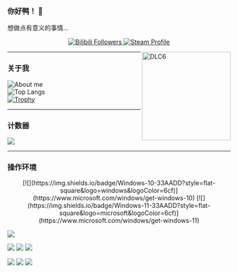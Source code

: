 ### 你好鸭！ 👋
想做点有意义的事情...

<p align="center">
  <!-- 动态徽章 -->
  <a target="_blank" href="https://space.bilibili.com/388731488/">
    <img src="https://img.shields.io/badge/dynamic/json?style=flat-square&logo=bilibili&label=Bilibili&query=$.data.follower&url=https://api.bilibili.com/x/relation/stat?vmid=388731488" alt="Bilibili Followers">
  </a>
  <a target="_blank" href="https://steamcommunity.com/id/mmyo456">
    <img src="https://img.shields.io/badge/Steam-232361?logo=Steam&style=flat-square" alt="Steam Profile">
  </a>
</p>

<img align="right" src="https://cdn.jsdelivr.net/gh/mmyo456/mmyo456@main/DLC6.gif" width="200px" alt="DLC6">

---

### 关于我

![About me](https://github-readme-stats.vercel.app/api?username=mmyo456&show_icons=true&theme=ambient_gradient&locale=cn)  
![Top Langs](https://github-readme-stats.vercel.app/api/top-langs/?username=mmyo456&show_icons=true&theme=ambient_gradient&locale=cn)  
[![Trophy](https://github-profile-trophy.vercel.app/?username=mmyo456)](https://github.com/ryo-ma/github-profile-trophy)

---

### 计数器
[![](https://count.getloli.com/get/@mmyo456?theme=rule34)](http://count.getloli.com/)

---

### 操作环境

<p align="center">
  <!-- 操作系统 -->
  [![](https://img.shields.io/badge/Windows-10-33AADD?style=flat-square&logo=windows&logoColor=6cf)](https://www.microsoft.com/windows/get-windows-10)
  [![](https://img.shields.io/badge/Windows-11-33AADD?style=flat-square&logo=microsoft&logoColor=6cf)](https://www.microsoft.com/windows/get-windows-11)

  <!-- 开发工具 -->
  [![](https://img.shields.io/badge/IDE-Visual%20Studio%20Code-33AADD?style=flat-square&logo=visual-studio-code&logoColor=6cf)](https://code.visualstudio.com/)

  <!-- 设备 -->
  [![](https://img.shields.io/badge/iPhone%2015%20Pro%20-Max-black?style=flat-square&logo=ios&logoColor=golden)](https://apple.com/)
  [![](https://img.shields.io/badge/iPad%20mini%206-black?style=flat-square&logo=ios&logoColor=golden)](https://apple.com/)
  [![](https://img.shields.io/badge/IOS-18.3%20Bata1-167C80?style=flat-square&logoColor=white)](https://beta.apple.com/)

  [![](https://img.shields.io/badge/CMF%20Phone-1-black?style=flat-square&logo=android&logoColor=golden)](https://cmf.tech/)
  [![](https://img.shields.io/badge/OS-Android15-green?style=flat-square&logo=android)](https://www.android.com/)
  [![](https://img.shields.io/badge/NothingOS-3.0-167C80?style=flat-square&logoColor=white)](https://nothing.tech)
</p>

